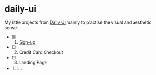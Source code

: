 # daily-ui
My little projects from [Daily UI](http://www.dailyui.co/) mainly to practise the visual and aesthetic sense. 

- [x] 001. [Sign-up](https://github.com/jsmikus/daily-ui/tree/master/001.%20sign-up)
- [ ] 002. Credit Card Checkout
- [ ] 003. Landing Page
- [ ] ...
